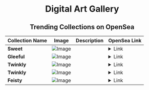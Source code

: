 <div align="center">

# Digital Art Gallery

## Trending Collections on OpenSea

| Collection Name                       | Image                                                                                     | Description                       | OpenSea Link                                                                                          |
|---------------------------------------|-------------------------------------------------------------------------------------------|-----------------------------------|--------------------------------------------------------------------------------------------------------|
| **Sweet** | ![Image](https://i.seadn.io/s/raw/files/883b225b4d82870222b487923035b2ac.jpg?w=500&auto=format?w=200&auto=format) |  | <details><summary>Link</summary>[Sweet](https://opensea.io/collection/sweet-1020)</details> |
| **Gleeful** | ![Image](https://i.seadn.io/s/raw/files/611ac69630a377fe23e66bcafce495d1.jpg?w=500&auto=format?w=200&auto=format) |  | <details><summary>Link</summary>[Gleeful](https://opensea.io/collection/gleeful-861)</details> |
| **Twinkly** | ![Image](https://i.seadn.io/s/raw/files/e81c10749a9839307c2f50cddd577562.jpg?w=500&auto=format?w=200&auto=format) |  | <details><summary>Link</summary>[Twinkly](https://opensea.io/collection/twinkly-449)</details> |
| **Twinkly** | ![Image](https://i.seadn.io/s/raw/files/e81c10749a9839307c2f50cddd577562.jpg?w=500&auto=format?w=200&auto=format) |  | <details><summary>Link</summary>[Twinkly](https://opensea.io/collection/twinkly-448)</details> |
| **Feisty** | ![Image](https://i.seadn.io/s/raw/files/bd849ccd23ab4291bb847fd07541e79a.jpg?w=500&auto=format?w=200&auto=format) |  | <details><summary>Link</summary>[Feisty](https://opensea.io/collection/feisty-864)</details> |

</div>